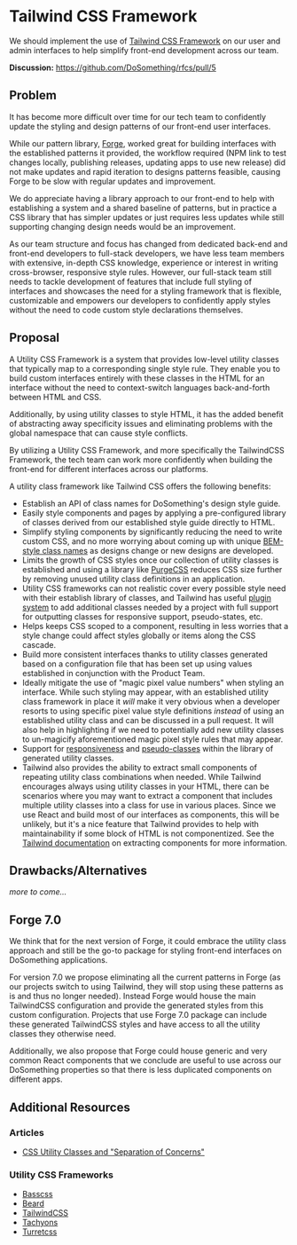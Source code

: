 # Tailwind CSS Framework

We should implement the use of [Tailwind CSS Framework](https://tailwindcss.com/) on our user and admin interfaces to help simplify front-end development across our team.

**Discussion:** <https://github.com/DoSomething/rfcs/pull/5>

## Problem

It has become more difficult over time for our tech team to confidently update the styling and design patterns of our front-end user interfaces.

While our pattern library, [Forge](https://github.com/DoSomething/forge), worked great for building interfaces with the established patterns it provided, the workflow required (NPM link to test changes locally, publishing releases, updating apps to use new release) did not make updates and rapid iteration to designs patterns feasible, causing Forge to be slow with regular updates and improvement.

We do appreciate having a library approach to our front-end to help with establishing a system and a shared baseline of patterns, but in practice a CSS library that has simpler updates or just requires less updates while still supporting changing design needs would be an improvement.

As our team structure and focus has changed from dedicated back-end and front-end developers to full-stack developers, we have less team members with extensive, in-depth CSS knowledge, experience or interest in writing cross-browser, responsive style rules. However, our full-stack team still needs to tackle development of features that include full styling of interfaces and showcases the need for a styling framework that is flexible, customizable and empowers our developers to confidently apply styles without the need to code custom style declarations themselves.

## Proposal

A Utility CSS Framework is a system that provides low-level utility classes that typically map to a corresponding single style rule. They enable you to build custom interfaces entirely with these classes in the HTML for an interface without the need to context-switch languages back-and-forth between HTML and CSS.

Additionally, by using utility classes to style HTML, it has the added benefit of abstracting away specificity issues and eliminating problems with the global namespace that can cause style conflicts.

By utilizing a Utility CSS Framework, and more specifically the TailwindCSS Framework, the tech team can work more confidently when building the front-end for different interfaces across our platforms.

A utility class framework like Tailwind CSS offers the following benefits:

- Establish an API of class names for DoSomething's design style guide.
- Easily style components and pages by applying a pre-configured library of classes derived from our established style guide directly to HTML.
- Simplify styling components by significantly reducing the need to write custom CSS, and no more worrying about coming up with unique [BEM-style class names](http://getbem.com/introduction/) as designs change or new designs are developed.
- Limits the growth of CSS styles once our collection of utility classes is established and using a library like [PurgeCSS](https://www.purgecss.com/) reduces CSS size further by removing unused utility class definitions in an application.
- Utility CSS frameworks can not realistic cover every possible style need with their establish library of classes, and Tailwind has useful [plugin system](https://tailwindcss.com/docs/plugins/) to add additional classes needed by a project with full support for outputting classes for responsive support, pseudo-states, etc.
- Helps keeps CSS scoped to a component, resulting in less worries that a style change could affect styles globally or items along the CSS cascade.
- Build more consistent interfaces thanks to utility classes generated based on a configuration file that has been set up using values established in conjunction with the Product Team.
- Ideally mitigate the use of "magic pixel value numbers" when styling an interface. While such styling may appear, with an established utility class framework in place it _will_ make it very obvious when a developer resorts to using specific pixel value style definitions _instead_ of using an established utility class and can be discussed in a pull request. It will also help in highlighting if we need to potentially add new utility classes to un-magicify aforementioned magic pixel style rules that may appear.
- Support for [responsiveness](https://tailwindcss.com/docs/responsive-design) and [pseudo-classes](https://tailwindcss.com/docs/pseudo-class-variants) within the library of generated utility classes.
- Tailwind also provides the ability to extract small components of repeating utility class combinations when needed. While Tailwind encourages always using utility classes in your HTML, there can be scenarios where you may want to extract a component that includes multiple utility classes into a class for use in various places. Since we use React and build most of our interfaces as components, this will be unlikely, but it's a nice feature that Tailwind provides to help with maintainability if some block of HTML is not componentized. See the [Tailwind documentation](https://tailwindcss.com/docs/extracting-components) on extracting components for more information.

## Drawbacks/Alternatives

_more to come..._

## Forge 7.0

We think that for the next version of Forge, it could embrace the utility class approach and still be the go-to package for styling front-end interfaces on DoSomething applications.

For version 7.0 we propose eliminating all the current patterns in Forge (as our projects switch to using Tailwind, they will stop using these patterns as is and thus no longer needed). Instead Forge would house the main TailwindCSS configuration and provide the generated styles from this custom configuration. Projects that use Forge 7.0 package can include these generated TailwindCSS styles and have access to all the utility classes they otherwise need.

Additionally, we also propose that Forge could house generic and very common React components that we conclude are useful to use across our DoSomething properties so that there is less duplicated components on different apps.

## Additional Resources

### Articles

- [CSS Utility Classes and "Separation of Concerns"](https://adamwathan.me/css-utility-classes-and-separation-of-concerns/)

### Utility CSS Frameworks

- [Basscss](https://basscss.com/)
- [Beard](http://buildwithbeard.com/)
- [TailwindCSS](https://tailwindcss.com/docs/utility-first/)
- [Tachyons](http://tachyons.io/)
- [Turretcss](https://turretcss.com/)
